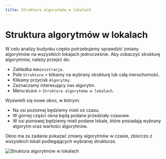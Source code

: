 ```yaml
---
title: Struktura algorytmów w lokalach
---
```


# Struktura algorytmów w lokalach

W celu analizy budynku często potrzebujemy sprawdzić zmiany algorytmów na wszystkich lokajach jednocześnie. Aby zobaczyć strukturę algorytmów, należy przejść do:

- Zakładka `Administracja`.
- Pole `Struktura` > klikamy na wybrany strukturę lub całą nieruchomość.
- Klikamy przycisk `Algorytmy`.
- Zaznaczamy interesujący nas algorytm.
- Menu `Widok` > `Struktura algorytmów w lokalach`.

Wyświetli się nowe okno, w którym:

- Na osi poziomej będziemy mieli oś czasu.
- W górnej części okna będą podane przedziały czasowe.
- W osi pionowej będziemy mieli podane lokale, które posiadają wybrany algorytm oraz wartości algorytmów.

Okno ma za zadanie pokazać zmiany algorytmów w czasie, zbiorczo z wszystkich lokali podlegających wybranej strukturze.

![Struktura algorytmów w lokalach](stralgolok.gif)